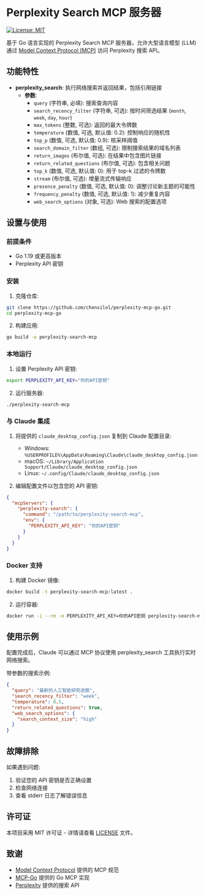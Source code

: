 # Perplexity Search MCP 服务器

[![License: MIT](https://img.shields.io/badge/License-MIT-yellow.svg)](https://opensource.org/licenses/MIT)

基于 Go 语言实现的 Perplexity Search MCP 服务器，允许大型语言模型 (LLM) 通过 [Model Context Protocol (MCP)](https://modelcontextprotocol.io/) 访问 Perplexity 搜索 API。

## 功能特性

- **perplexity_search**: 执行网络搜索并返回结果，包括引用链接
  - **参数**:
    - `query` (字符串, 必填): 搜索查询内容
    - `search_recency_filter` (字符串, 可选): 按时间筛选结果 (`month`, `week`, `day`, `hour`)
    - `max_tokens` (整数, 可选): 返回的最大令牌数
    - `temperature` (数值, 可选, 默认值: 0.2): 控制响应的随机性
    - `top_p` (数值, 可选, 默认值: 0.9): 核采样阈值
    - `search_domain_filter` (数组, 可选): 限制搜索结果的域名列表
    - `return_images` (布尔值, 可选): 在结果中包含图片链接
    - `return_related_questions` (布尔值, 可选): 包含相关问题
    - `top_k` (数值, 可选, 默认值: 0): 用于 top-k 过滤的令牌数
    - `stream` (布尔值, 可选): 增量流式传输响应
    - `presence_penalty` (数值, 可选, 默认值: 0): 调整讨论新主题的可能性
    - `frequency_penalty` (数值, 可选, 默认值: 1): 减少重复内容
    - `web_search_options` (对象, 可选): Web 搜索的配置选项

## 设置与使用

### 前提条件

- Go 1.19 或更高版本
- Perplexity API 密钥

### 安装

1. 克隆仓库:

```bash
git clone https://github.com/chenxilol/perplexity-mcp-go.git
cd perplexity-mcp-go
```

2. 构建应用:

```bash
go build -o perplexity-search-mcp
```

### 本地运行

1. 设置 Perplexity API 密钥:

```bash
export PERPLEXITY_API_KEY="你的API密钥"
```

2. 运行服务器:

```bash
./perplexity-search-mcp
```

### 与 Claude 集成

1. 将提供的 `claude_desktop_config.json` 复制到 Claude 配置目录:
   - Windows: `%USERPROFILE%\AppData\Roaming\Claude\claude_desktop_config.json`
   - macOS: `~/Library/Application Support/Claude/claude_desktop_config.json`
   - Linux: `~/.config/Claude/claude_desktop_config.json`

2. 编辑配置文件以包含您的 API 密钥:

```json
{
  "mcpServers": {
    "perplexity-search": {
      "command": "/path/to/perplexity-search-mcp",
      "env": {
        "PERPLEXITY_API_KEY": "你的API密钥"
      }
    }
  }
}
```

### Docker 支持

1. 构建 Docker 镜像:

```bash
docker build -t perplexity-search-mcp:latest .
```

2. 运行容器:

```bash
docker run -i --rm -e PERPLEXITY_API_KEY=你的API密钥 perplexity-search-mcp:latest
```

## 使用示例

配置完成后，Claude 可以通过 MCP 协议使用 perplexity_search 工具执行实时网络搜索。

带参数的搜索示例:
```json
{
  "query": "最新的人工智能研究进展",
  "search_recency_filter": "week",
  "temperature": 0.5,
  "return_related_questions": true,
  "web_search_options": {
    "search_context_size": "high"
  }
}
```

## 故障排除

如果遇到问题:
1. 验证您的 API 密钥是否正确设置
2. 检查网络连接
3. 查看 stderr 日志了解错误信息

## 许可证

本项目采用 MIT 许可证 - 详情请查看 [LICENSE](LICENSE) 文件。

## 致谢

- [Model Context Protocol](https://modelcontextprotocol.io/) 提供的 MCP 规范
- [MCP-Go](https://github.com/mark3labs/mcp-go) 提供的 Go MCP 实现
- [Perplexity](https://www.perplexity.ai/) 提供的搜索 API 

